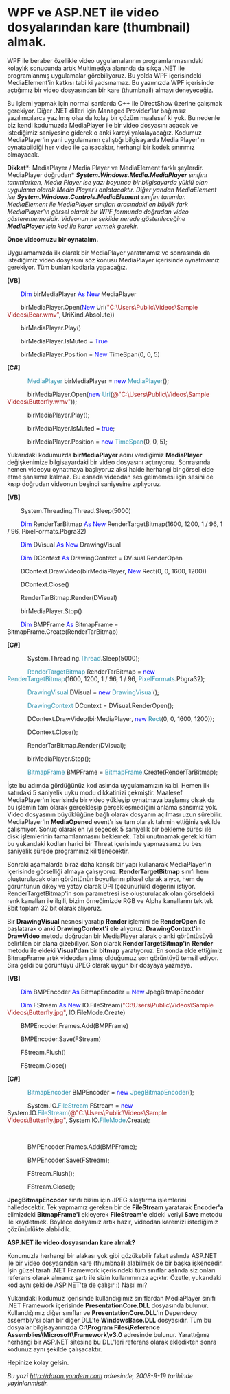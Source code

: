 # WPF ve ASP.NET ile video dosyalarından kare (thumbnail) almak.
WPF ile beraber özellikle video uygulamalarının programlanmasındaki
kolaylık sonucunda artık Multimedya alanında da sıkça .NET ile
programlanmış uygulamalar görebiliyoruz. Bu yolda WPF içerisindeki
MediaElement'in katkısı tabi ki yadsınamaz. Bu yazımızda WPF içerisinde
açtığımız bir video dosyasından bir kare (thumbnail) almayı deneyeceğiz.

Bu işlemi yapmak için normal şartlarda C++ ile DirectShow üzerine
çalışmak gerekiyor. Diğer .NET dilleri için Managed Provider'lar
bağımsız yazılımcılarca yazılmış olsa da kolay bir çözüm maalesef ki
yok. Bu nedenle biz kendi kodumuzda MediaPlayer ile bir video dosyasını
açacak ve istediğimiz saniyesine giderek o anki kareyi yakalayacağız.
Kodumuz MediaPlayer'in yani uygulamanın çalıştığı bilgisayarda Media
Player'ın oynatabildiği her video ile çalışacaktır, herhangi bir kodek
sınırımız olmayacak.

**Dikkat***: MediaPlayer / Media Player ve MediaElement farklı
şeylerdir. MediaPlayer doğrudan* ***System.Windows.Media.MediaPlayer***
*sınıfını tanımlarken, Media Player ise yazı boyunca bir bilgisayarda
yüklü olan uygulama olarak Media Player'ı anlatacaktır. Diğer yandan
MediaElement ise* ***System.Windows.Controls.MediaElement*** *sınıfını
tanımlar. MediaElement ile MediaPlayer sınıfları arasındaki en büyük
fark MediaPlayer'ın görsel olarak bir WPF formunda doğrudan video
gösterememesidir. Videonun ne şekilde nerede gösterileceğine*
***MediaPlayer*** *için kod ile karar vermek gerekir.*

**Önce videomuzu bir oynatalım.**

Uygulamamızda ilk olarak bir MediaPlayer yaratmamız ve sonrasında da
istediğimiz video dosyasını söz konusu MediaPlayer içerisinde oynatmamız
gerekiyor. Tüm bunları kodlarla yapacağız.

**[VB]**

        <span style="color: blue;">Dim</span> birMediaPlayer <span
style="color: blue;">As</span> <span style="color: blue;">New</span>
MediaPlayer

        birMediaPlayer.Open(<span style="color: blue;">New</span>
Uri(<span style="color: #a31515;">"C:\\Users\\Public\\Videos\\Sample
Videos\\Bear.wmv"</span>, UriKind.Absolute))

        birMediaPlayer.Play()

        birMediaPlayer.IsMuted = <span style="color: blue;">True</span>

        birMediaPlayer.Position = <span style="color: blue;">New</span>
TimeSpan(0, 0, 5)

**[C\#]**

            <span style="color: #2b91af;">MediaPlayer</span>
birMediaPlayer = <span style="color: blue;">new</span> <span
style="color: #2b91af;">MediaPlayer</span>();

            birMediaPlayer.Open(<span style="color: blue;">new</span>
<span style="color: #2b91af;">Uri</span>(<span
style="color: #a31515;">@"C:\\Users\\Public\\Videos\\Sample
Videos\\Butterfly.wmv"</span>));

            birMediaPlayer.Play();

            birMediaPlayer.IsMuted = <span
style="color: blue;">true</span>;

            birMediaPlayer.Position = <span
style="color: blue;">new</span> <span
style="color: #2b91af;">TimeSpan</span>(0, 0, 5);

Yukarıdaki kodumuzda **birMediaPlayer** adını verdiğimiz **MediaPlayer**
değişkenimize bilgisayardaki bir video dosyasını açtırıyoruz. Sonrasında
hemen videoyu oynatmaya başlıyoruz aksi halde herhangi bir görsel elde
etme şansımız kalmaz. Bu esnada videodan ses gelmemesi için sesini de
kısıp doğrudan videonun beşinci saniyesine zıplıyoruz.

**[VB]**

        System.Threading.Thread.Sleep(5000)

        <span style="color: blue;">Dim</span> RenderTarBitmap <span
style="color: blue;">As</span> <span style="color: blue;">New</span>
RenderTargetBitmap(1600, 1200, 1 / 96, 1 / 96, PixelFormats.Pbgra32)

        <span style="color: blue;">Dim</span> DVisual <span
style="color: blue;">As</span> <span style="color: blue;">New</span>
DrawingVisual

        <span style="color: blue;">Dim</span> DContext <span
style="color: blue;">As</span> DrawingContext = DVisual.RenderOpen

        DContext.DrawVideo(birMediaPlayer, <span
style="color: blue;">New</span> Rect(0, 0, 1600, 1200))

        DContext.Close()

        RenderTarBitmap.Render(DVisual)

        birMediaPlayer.Stop()

        <span style="color: blue;">Dim</span> BMPFrame <span
style="color: blue;">As</span> BitmapFrame =
BitmapFrame.Create(RenderTarBitmap)

**[C\#]**

            System.Threading.<span
style="color: #2b91af;">Thread</span>.Sleep(5000);

            <span style="color: #2b91af;">RenderTargetBitmap</span>
RenderTarBitmap = <span style="color: blue;">new</span> <span
style="color: #2b91af;">RenderTargetBitmap</span>(1600, 1200, 1 / 96, 1
/ 96, <span style="color: #2b91af;">PixelFormats</span>.Pbgra32);

            <span style="color: #2b91af;">DrawingVisual</span> DVisual =
<span style="color: blue;">new</span> <span
style="color: #2b91af;">DrawingVisual</span>();

            <span style="color: #2b91af;">DrawingContext</span> DContext
= DVisual.RenderOpen();

            DContext.DrawVideo(birMediaPlayer, <span
style="color: blue;">new</span> <span
style="color: #2b91af;">Rect</span>(0, 0, 1600, 1200));

            DContext.Close();

            RenderTarBitmap.Render(DVisual);

            birMediaPlayer.Stop();

            <span style="color: #2b91af;">BitmapFrame</span> BMPFrame =
<span
style="color: #2b91af;">BitmapFrame</span>.Create(RenderTarBitmap);

İşte bu adımda gördüğünüz kod aslında uygulamamızın kalbi. Hemen ilk
satırdaki 5 saniyelik uyku modu dikkatinizi çekmiştir. Maalesef
MediaPlayer'ın içerisinde bir video yükleyip oynatmaya başlamış olsak da
bu işlemin tam olarak gerçekleşip gerçekleşmediğini anlama şansımız yok.
Video dosyasının büyüklüğüne bağlı olarak dosyanın açılması uzun
sürebilir. MediaPlayer'In **MediaOpened** event'ı ise tam olarak tahmin
ettiğiniz şekilde çalışmıyor. Sonuç olarak en iyi seçecek 5 saniyelik
bir bekleme süresi ile disk işlemlerinin tamamlanmasını beklemek. Tabi
unutmamak gerek ki tüm bu yukarıdaki kodları harici bir Threat
içerisinde yapmazsanız bu beş saniyelik sürede programınız
kilitlenecektir.

Sonraki aşamalarda biraz daha karışık bir yapı kullanarak MediaPlayer'ın
içerisinde görselliği almaya çalışıyoruz. **RenderTargetBitmap** sınıfı
hem oluşturulacak olan görüntünün boyutlarını piksel olarak alıyor, hem
de görüntünün dikey ve yatay olarak DPI (çözünürlük) değerini istiyor.
RenderTargetBitmap'in son parametresi ise oluşturulacak olan görseldeki
renk kanalları ile ilgili, bizim örneğimizde RGB ve Alpha kanallarını
tek tek 8bit toplam 32 bit olarak alıyoruz.

Bir **DrawingVisual** nesnesi yaratıp **Render** işlemini de
**RenderOpen** ile başlatarak o anki **DrawingContext'i** ele alıyoruz.
**DrawingContext'in** **DrawVideo** metodu doğrudan bir MediaPlayer
alarak o anki görüntüsüyü belirtilen bir alana çizebiliyor. Son olarak
**RenderTargetBitmap'in** **Render** metodu ile eldeki **Visual'dan**
bir **bitmap** yaratıyoruz. En sonda elde ettiğimiz BitmapFrame artık
videodan almış olduğumuz son görüntüyü temsil ediyor. Sıra geldi bu
görüntüyü JPEG olarak uygun bir dosyaya yazmaya.

**[VB]**

        <span style="color: blue;">Dim</span> BMPEncoder <span
style="color: blue;">As</span> BitmapEncoder = <span
style="color: blue;">New</span> JpegBitmapEncoder

        <span style="color: blue;">Dim</span> FStream <span
style="color: blue;">As</span> <span style="color: blue;">New</span>
IO.FileStream(<span
style="color: #a31515;">"C:\\Users\\Public\\Videos\\Sample
Videos\\Butterfly.jpg"</span>, IO.FileMode.Create)

        BMPEncoder.Frames.Add(BMPFrame)

        BMPEncoder.Save(FStream)

        FStream.Flush()

        FStream.Close()

**[C\#]**

            <span style="color: #2b91af;">BitmapEncoder</span>
BMPEncoder = <span style="color: blue;">new</span> <span
style="color: #2b91af;">JpegBitmapEncoder</span>();

            System.IO.<span style="color: #2b91af;">FileStream</span>
FStream = <span style="color: blue;">new</span> System.IO.<span
style="color: #2b91af;">FileStream</span>(<span
style="color: #a31515;">@"C:\\Users\\Public\\Videos\\Sample
Videos\\Butterfly.jpg"</span>, System.IO.<span
style="color: #2b91af;">FileMode</span>.Create);

 

            BMPEncoder.Frames.Add(BMPFrame);

            BMPEncoder.Save(FStream);

            FStream.Flush();

            FStream.Close();

**JpegBitmapEncoder** sınıfı bizim için JPEG sıkıştırma işlemlerini
halledecektir. Tek yapmamız gereken bir de **FileStream** yaratarak
**Encoder'a** elimizdeki **BitmapFrame'i** ekleyerek **FileStream'e**
eldeki veriyi **Save** metodu ile kaydetmek. Böylece dosyamız artık
hazır, videodan karemizi istediğimiz çözünürlükte alabildik.

**ASP.NET ile video dosyasından kare almak?**

Konumuzla herhangi bir alakası yok gibi gözükebilir fakat aslında
ASP.NET ile bir video dosyasından kare (thumbnail) alabilmek de bir
başka işkencedir. İşin güzel tarafı .NET Framework içerisindeki tüm
sınıflar aslında siz onları referans olarak almanız şartı ile sizin
kullanımınıza açıktır. Özetle, yukarıdaki kod aynı şekilde ASP.NET'te de
çalışır :) Nasıl mı?

Yukarıdaki kodumuz içerisinde kullandığımız sınıflardan MediaPlayer
sınıfı .NET Framework içerisinde **PresentationCore.DLL** dosyasında
bulunur. Kullandığımız diğer sınıflar ve **PresentationCore.DLL**'in
Dependecy assembly'si olan bir diğer DLL'te **WindowsBase.DLL**
dosyasıdır. Tüm bu dosyalar bilgisayarınızda **C:\\Program
Files\\Reference Assemblies\\Microsoft\\Framework\\v3.0** adresinde
bulunur. Yarattığınız herhangi bir ASP.NET sitesine bu DLL'leri referans
olarak ekledikten sonra kodunuz aynı şekilde çalışacaktır.

Hepinize kolay gelsin.



*Bu yazi http://daron.yondem.com adresinde, 2008-9-19 tarihinde yayinlanmistir.*
